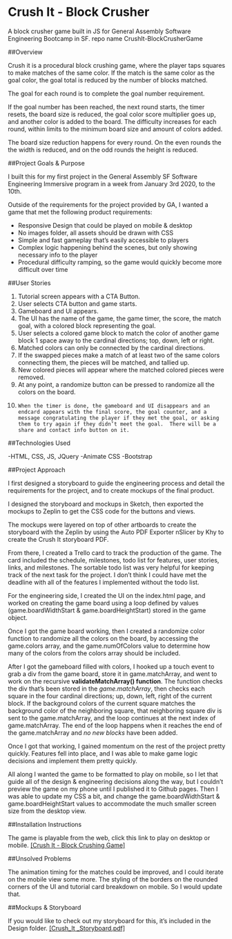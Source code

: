 # Crush It - Block Crusher
A block crusher game built in JS for General Assembly Software Engineering Bootcamp in SF.
repo name CrushIt-BlockCrusherGame

##Overview

Crush it is a procedural block crushing game, where the player taps squares to make matches of the same color. If the match is the same color as the goal color, the goal total is reduced by the number of blocks matched. 

The goal for each round is to complete the goal number requirement. 

If the goal number has been reached, the next round starts, the timer resets, the board size is reduced, the goal color score multiplier goes up, and another color is added to the board. The difficulty increases for each round, within limits to the minimum board size and amount of colors added.

The board size reduction happens for every round. On the even rounds the the width is reduced, and on the odd rounds the height is reduced.

##Project Goals & Purpose

I built this for my first project in the General Assembly SF Software Engineering Immersive program in a week from January 3rd 2020, to the 10th. 

Outside of the requirements for the project provided by GA, I wanted a game that met the following product requirements:
- Responsive Design that could be played on mobile & desktop
- No images folder, all assets should be drawn with CSS
- Simple and fast gameplay that’s easily accessible to players
- Complex logic happening behind the scenes, but only showing necessary info to the player
- Procedural difficulty ramping, so the game would quickly become more difficult over time

##User Stories

1. 	Tutorial screen appears with a CTA Button.
2. 	User selects CTA button and game starts.
3. 	Gameboard and UI appears.
4. 	The UI has the name of the game, the game timer, the score, the match goal, with a colored block representing the goal.
5. 	User selects a colored game block to match the color of another game block 1 space away to the cardinal directions; top, down, left or right.
6. 	Matched colors can only be connected by the cardinal directions. 
7. 	If the swapped pieces make a match of at least two of the same colors connecting them, the pieces will be matched, and tallied up.
8. 	New colored pieces will appear where the matched colored pieces were removed.
9. 	At any point, a randomize button can be pressed to randomize all the colors on the board.
10. 	When the timer is done, the gameboard and UI disappears and an endcard appears with the final score, the goal counter, and a message congratulating the player if they met the goal, or asking them to try again if they didn’t meet the goal.  There will be a share and contact info button on it.

##Technologies Used

-HTML, CSS, JS, JQuery
-Animate CSS
-Bootstrap

##Project Approach

I first designed a storyboard to guide the engineering process and detail the requirements for the project, and to create mockups of the final product.

I designed the storyboard and mockups in Sketch, then exported the mockups to Zeplin to get the CSS code for the buttons and views.

The mockups were layered on top of other artboards to create the storyboard with the Zeplin by using the Auto PDF Exporter nSlicer by Khy to create the Crush It storyboard PDF.

From there, I created a Trello card to track the production of the game. The card included the schedule, milestones, todo list for features, user stories, links, and milestones. The sortable todo list was very helpful for keeping track of the next task for the project. I don’t think I could have met the deadline with all of the features I implemented without the todo list.

For the engineering side, I created the UI on the index.html page, and worked on creating the game board using a loop defined by values (game.boardWidthStart & game.boardHeightStart) stored in the game object.

Once I got the game board working, then I created a randomize color function to randomize all the colors on the board, by accessing the game.colors array, and the game.numOfColors value to determine how many of the colors from the colors array should be included.

After I got the gameboard filled with colors, I hooked up a touch event to grab a div from the game board, store it in game.matchArray, and went to work on the recursive **validateMatchArray() function**. The function checks the div that’s been stored in the _game.matchArray_, then checks each square in the four cardinal directions; up, down, left, right of the current block. If the background colors of the current square matches the background color of the neighboring square, that neighboring square div is sent to the game.matchArray, and the loop continues at the next index of game.matchArray. The end of the loop happens when it reaches the end of the game.matchArray and _no new blocks_ have been added.

Once I got that working, I gained momentum on the rest of the project pretty quickly. Features fell into place, and I was able to make game logic decisions and implement them pretty quickly. 

All along I wanted the game to be formatted to play on mobile, so I let that guide all of the design & engineering decisions along the way, but I couldn’t preview the game on my phone until I published it to Github pages. Then I was able to update my CSS a bit, and change the game.boardWidthStart & game.boardHeightStart values to accommodate the much smaller screen size from the desktop view.

##Installation Instructions

The game is playable from the web, click this link to play on desktop or mobile.
<a href="https://jasontoups.github.io/CrushIt-BlockCrusherGame/">[Crush It - Block Crushing Game]</a>

##Unsolved Problems

The animation timing for the matches could be improved, and I could iterate on the mobile view some more. The styling of the borders on the rounded corners of the UI and tutorial card breakdown on mobile. So I would update that.

##Mockups & Storyboard

If you would like to check out my storyboard for this, it’s included in the Design folder. 
<a href="/design/CrushIt-Storyboard.pdf">[Crush_It _Storyboard.pdf]</a>



